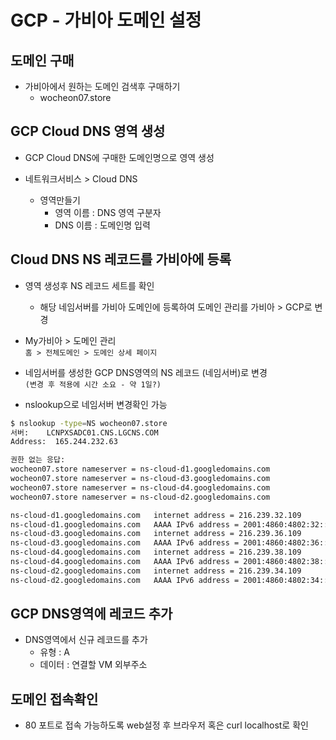 # GCP - 가비아 도메인 설정

## 도메인 구매
- 가비아에서 원하는 도메인 검색후 구매하기
    - wocheon07.store

## GCP Cloud DNS 영역 생성
- GCP Cloud DNS에 구매한 도메인명으로 영역 생성

- 네트워크서비스 > Cloud DNS 
    - 영역만들기 
        - 영역 이름 : DNS 영역 구분자
        - DNS 이름 : 도메인명 입력

##  Cloud DNS NS 레코드를 가비아에 등록

- 영역 생성후 NS 레코드 세트를 확인 
    - 해당 네임서버를 가비아 도메인에 등록하여 도메인 관리를 가비아 > GCP로 변경

- My가비아 > 도메인 관리 <br>
`홈 > 전체도메인 > 도메인 상세 페이지`
- 네임서버를 생성한 GCP DNS영역의 NS 레코드 (네임서버)로 변경 <br>
`(변경 후 적용에 시간 소요 - 약 1일?)`

- nslookup으로 네임서버 변경확인 가능
```bash
$ nslookup -type=NS wocheon07.store
서버:    LCNPXSADC01.CNS.LGCNS.COM
Address:  165.244.232.63

권한 없는 응답:
wocheon07.store nameserver = ns-cloud-d1.googledomains.com
wocheon07.store nameserver = ns-cloud-d3.googledomains.com
wocheon07.store nameserver = ns-cloud-d4.googledomains.com
wocheon07.store nameserver = ns-cloud-d2.googledomains.com

ns-cloud-d1.googledomains.com   internet address = 216.239.32.109
ns-cloud-d1.googledomains.com   AAAA IPv6 address = 2001:4860:4802:32::6d
ns-cloud-d3.googledomains.com   internet address = 216.239.36.109
ns-cloud-d3.googledomains.com   AAAA IPv6 address = 2001:4860:4802:36::6d
ns-cloud-d4.googledomains.com   internet address = 216.239.38.109
ns-cloud-d4.googledomains.com   AAAA IPv6 address = 2001:4860:4802:38::6d
ns-cloud-d2.googledomains.com   internet address = 216.239.34.109
ns-cloud-d2.googledomains.com   AAAA IPv6 address = 2001:4860:4802:34::6d
```

## GCP DNS영역에 레코드 추가 
- DNS영역에서 신규 레코드를 추가 
    - 유형 : A
    - 데이터 : 연결할 VM 외부주소

## 도메인 접속확인 
- 80 포트로 접속 가능하도록 web설정 후 
 브라우저 혹은 curl localhost로 확인